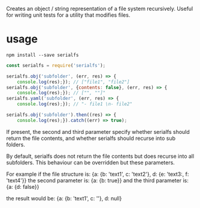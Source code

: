 Creates an object / string representation of a file system recursively. Useful
for writing unit tests for a utility that modifies files.

# usage

```shell
npm install --save serialfs
```

```javascript
const serialfs = require('serialfs');

serialfs.obj('subfolder', (err, res) => {
    console.log(res);}); // ["file1", "file2"]
serialfs.obj('subfolder', {contents: false}, (err, res) => {
    console.log(res);}); // ["", ""]"
serialfs.yaml('subfolder', (err, res) => {
    console.log(res);}); // "- file1 \n- file2"

serialfs.obj('subfolder').then((res) => {
    console.log(res);}).catch((err) => true);
```

If present, the second and third parameter specify whether serialfs should
return the file contents, and whether serialfs should recurse into sub folders.

By default, serialfs does not return the file contents but does recurse into all
subfolders. This behaviour can be overridden but these parameters.

For example if the file structure is:
{a: {b: 'text1', c: 'text2'}, d: {e: 'text3:, f: 'text4'}}
the second parameter is:
{a: {b: true}}
and the third parameter is:
{a: {d: false}}

the result would be:
{a: {b: 'text1', c: ''}, d: null}

